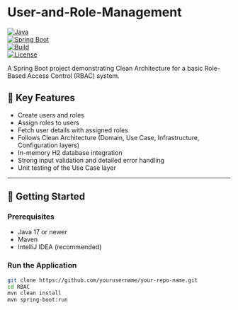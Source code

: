 # User-and-Role-Management

[![Java](https://img.shields.io/badge/Java-17+-blue.svg)](https://www.oracle.com/java/)  
[![Spring Boot](https://img.shields.io/badge/Spring--Boot-3.x-brightgreen.svg)](https://spring.io/projects/spring-boot)  
[![Build](https://img.shields.io/badge/Build-Maven-blue.svg)](https://maven.apache.org/)  
[![License](https://img.shields.io/badge/License-MIT-lightgrey.svg)](LICENSE)

A Spring Boot project demonstrating Clean Architecture for a basic Role-Based Access Control (RBAC) system.

## 📌 Key Features

- Create users and roles  
- Assign roles to users  
- Fetch user details with assigned roles  
- Follows Clean Architecture (Domain, Use Case, Infrastructure, Configuration layers)  
- In-memory H2 database integration  
- Strong input validation and detailed error handling  
- Unit testing of the Use Case layer  

---

## 🚀 Getting Started

### Prerequisites

- Java 17 or newer  
- Maven  
- IntelliJ IDEA (recommended)

### Run the Application

```bash
git clone https://github.com/yourusername/your-repo-name.git
cd RBAC
mvn clean install
mvn spring-boot:run
